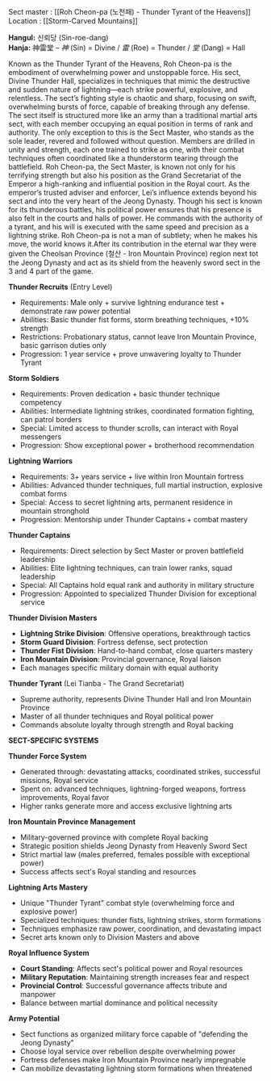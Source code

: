 Sect master : [[Roh Cheon-pa (노천패) - Thunder Tyrant of the Heavens]]
Location : [[Storm-Carved Mountains]]

**Hangul:** 신뢰당 (Sin-roe-dang)  
**Hanja:** 神雷堂 – _神_ (Sin) = Divine / _雷_ (Roe) = Thunder / _堂_ (Dang) = Hall

Known as the Thunder Tyrant of the Heavens, Roh Cheon-pa is the embodiment of overwhelming power and unstoppable force. His sect, Divine Thunder Hall, specializes in techniques that mimic the destructive and sudden nature of lightning—each strike powerful, explosive, and relentless. The sect’s fighting style is chaotic and sharp, focusing on swift, overwhelming bursts of force, capable of breaking through any defense. The sect itself is structured more like an army than a traditional martial arts sect, with each member occupying an equal position in terms of rank and authority. The only exception to this is the Sect Master, who stands as the sole leader, revered and followed without question. Members are drilled in unity and strength, each one trained to strike as one, with their combat techniques often coordinated like a thunderstorm tearing through the battlefield. Roh Cheon-pa, the Sect Master, is known not only for his terrifying strength but also his position as the Grand Secretariat of the Emperor a high-ranking and influential position in the Royal court. As the emperor’s trusted adviser and enforcer, Lei’s influence extends beyond his sect and into the very heart of the Jeong Dynasty. Though his sect is known for its thunderous battles, his political power ensures that his presence is also felt in the courts and halls of power. He commands with the authority of a tyrant, and his will is executed with the same speed and precision as a lightning strike. Roh Cheon-pa is not a man of subtlety; when he makes his move, the world knows it.After its contribution in the eternal war they were given the Cheolsan Province (철산 - Iron Mountain Province) region next tot the Jeong Dynasty and act as its shield from the heavenly sword sect in the 3 and 4 part of the game.

**Thunder Recruits** (Entry Level)
- Requirements: Male only + survive lightning endurance test + demonstrate raw power potential
- Abilities: Basic thunder fist forms, storm breathing techniques, +10% strength
- Restrictions: Probationary status, cannot leave Iron Mountain Province, basic garrison duties only
- Progression: 1 year service + prove unwavering loyalty to Thunder Tyrant

**Storm Soldiers**
- Requirements: Proven dedication + basic thunder technique competency
- Abilities: Intermediate lightning strikes, coordinated formation fighting, can patrol borders
- Special: Limited access to thunder scrolls, can interact with Royal messengers
- Progression: Show exceptional power + brotherhood recommendation

**Lightning Warriors**
- Requirements: 3+ years service + live within Iron Mountain fortress
- Abilities: Advanced thunder techniques, full martial instruction, explosive combat forms
- Special: Access to secret lightning arts, permanent residence in mountain stronghold
- Progression: Mentorship under Thunder Captains + combat mastery

**Thunder Captains**
- Requirements: Direct selection by Sect Master or proven battlefield leadership
- Abilities: Elite lightning techniques, can train lower ranks, squad leadership
- Special: All Captains hold equal rank and authority in military structure
- Progression: Appointed to specialized Thunder Division for exceptional service

**Thunder Division Masters**
- **Lightning Strike Division**: Offensive operations, breakthrough tactics
- **Storm Guard Division**: Fortress defense, sect protection
- **Thunder Fist Division**: Hand-to-hand combat, close quarters mastery
- **Iron Mountain Division**: Provincial governance, Royal liaison
- Each manages specific military domain with equal authority

**Thunder Tyrant** (Lei Tianba - The Grand Secretariat)
- Supreme authority, represents Divine Thunder Hall and Iron Mountain Province
- Master of all thunder techniques and Royal political power
- Commands absolute loyalty through strength and Royal backing

**SECT-SPECIFIC SYSTEMS**

**Thunder Force System**
- Generated through: devastating attacks, coordinated strikes, successful missions, Royal service
- Spent on: advanced techniques, lightning-forged weapons, fortress improvements, Royal favor
- Higher ranks generate more and access exclusive lightning arts

**Iron Mountain Province Management**
- Military-governed province with complete Royal backing
- Strategic position shields Jeong Dynasty from Heavenly Sword Sect
- Strict martial law (males preferred, females possible with exceptional power)
- Success affects sect's Royal standing and resources

**Lightning Arts Mastery**
- Unique "Thunder Tyrant" combat style (overwhelming force and explosive power)
- Specialized techniques: thunder fists, lightning strikes, storm formations
- Techniques emphasize raw power, coordination, and devastating impact
- Secret arts known only to Division Masters and above

**Royal Influence System**
- **Court Standing**: Affects sect's political power and Royal resources
- **Military Reputation**: Maintaining strength increases fear and respect
- **Provincial Control**: Successful governance affects tribute and manpower
- Balance between martial dominance and political necessity

**Army Potential**
- Sect functions as organized military force capable of "defending the Jeong Dynasty"
- Choose loyal service over rebellion despite overwhelming power
- Fortress defenses make Iron Mountain Province nearly impregnable
- Can mobilize devastating lightning storm formations when threatened